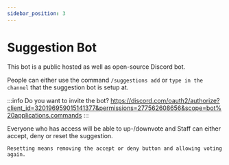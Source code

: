 ```yaml
---
sidebar_position: 3
---
```


# Suggestion Bot

This bot is a public hosted as well as open-source Discord bot.

People can either use the command `/suggestions add` or `type in the channel` that the suggestion bot is setup at.

:::info Do you want to invite the bot?
https://discord.com/oauth2/authorize?client_id=320196959015141377&permissions=277562608656&scope=bot%20applications.commands
:::

Everyone who has access will be able to up-/downvote and Staff can either accept, deny or reset the suggestion.

```
Resetting means removing the accept or deny button and allowing voting again.
```
